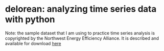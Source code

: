 # delorean: analyzing time series data with python

Note: the sample dataset that I am using to practice time series analysis is copyrighted by the Northwest Energy Efficiency Alliance.  It is described and available for download [here](http://neea.org/resource-center/regional-data-resources/residential-building-stock-assessment)
